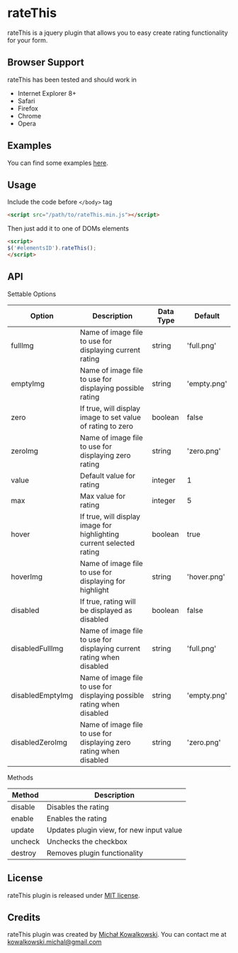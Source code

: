 rateThis
========
rateThis is a jquery plugin that allows you to easy create rating functionality for your form.

Browser Support
--------

rateThis has been tested and should work in
- Internet Explorer 8+
- Safari
- Firefox
- Chrome
- Opera

Examples
--------

You can find some examples [here](http://www.michalkowalkowski.com/rateThis).

Usage
--------

Include the code before `</body>` tag

```html
<script src="/path/to/rateThis.min.js"></script>
```
  			
Then just add it to one of DOMs elements

```html
<script>
$('#elementsID').rateThis();
</script>
```			


API
--------
Settable Options
<table>
<thead>
<tr>
<th>Option</th>
<th>Description</th>
<th>Data Type</th>
<th>Default</th>
</tr>
</thead>
<tbody>
<tr>
<td>fullImg</td>
<td>Name of image file to use for displaying current rating</td>
<td>string</td>
<td>'full.png'</td>
</tr>						
<tr>
<td>emptyImg</td>
<td>Name of image file to use for displaying possible rating</td>
<td>string</td>
<td>'empty.png'</td>
</tr>						
<tr>
<td>zero</td>
<td>If true, will display image to set value of rating to zero</td>
<td>boolean</td>
<td>false</td>
</tr>						
<tr>
<td>zeroImg</td>
<td>Name of image file to use for displaying zero rating</td>
<td>string</td>
<td>'zero.png'</td>
</tr>					
<tr>
<td>value</td>
<td>Default value for rating</td>
<td>integer</td>
<td>1</td>
<tr>
</tr>	
<td>max</td>
<td>Max value for rating</td>
<td>integer</td>
<td>5</td>
</tr>	
<tr>
<td>hover</td>
<td>If true, will display image for highlighting current selected rating</td>
<td>boolean</td>
<td>true</td>
</tr>	
<tr>	
<td>hoverImg</td>
<td>Name of image file to use for displaying for highlight</td>
<td>string</td>
<td>'hover.png'</td>
</tr>	
<tr>	
<td>disabled</td>
<td>If true, rating will be displayed as disabled</td>
<td>boolean</td>
<td>false</td>	
</tr>	
<tr>
<td>disabledFullImg</td>
<td>Name of image file to use for displaying current rating when disabled</td>
<td>string</td>
<td>'full.png'</td>
</tr>						
<tr>
<td>disabledEmptyImg</td>
<td>Name of image file to use for displaying possible rating when disabled</td>
<td>string</td>
<td>'empty.png'</td>
</tr>						
<tr>
<td>disabledZeroImg</td>
<td>Name of image file to use for displaying zero rating when disabled</td>
<td>string</td>
<td>'zero.png'</td>
</tr>						
</tbody>
</table>

Methods

<table>
<thead>
<tr>
<th>Method</th>
<th>Description</th>
</tr>
</thead>
<tbody>
<tr>
<td>disable</td>
<td>Disables the rating</td>
</tr>						
<tr>
<td>enable</td>
<td>Enables the rating</td>
</tr>						
<tr>
<td>update</td>
<td>Updates plugin view, for new input value</td>
</tr>						
<tr>
<td>uncheck</td>
<td>Unchecks the checkbox</td>
</tr>						
<tr class="last">
<td>destroy</td>
<td>Removes plugin functionality</td>
</tr>						
</tbody>
</table>

				
License
-------
rateThis plugin is released under [MIT license](http://opensource.org/licenses/mit-license.php).

Credits
-------
rateThis plugin was created by [Michał Kowalkowski](https://github.com/michalkow). You can contact me at [kowalkowski.michal@gmail.com](mailto:kowalkowski.michal@gmail.com)
